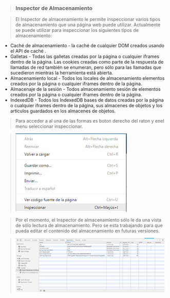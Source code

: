 > ### Inspector de Almacenamiento

> El Inspector de almacenamiento le permite inspeccionar varios tipos de almacenamiento 
que una página web puede utilizar. Actualmente se puede utilizar para inspeccionar los 
siguientes tipos de almacenamiento:
* Caché de almacenamiento - la caché de cualquier DOM creados usando el API de caché .
* Galletas - Todas las galletas creadas por la página o cualquier iframes dentro de la página.
Las cookies creadas como parte de la respuesta de llamadas de red también se enumeran, 
pero sólo para las llamadas que sucedieron mientras la herramienta está abierta.
* Almacenamiento local - Todos los locales de almacenamiento elementos creados por la página o cualquier iframes dentro de la página.
* Almacenaje de la sesión - Todos almacenamiento sesión de elementos creados por la página o cualquier iframes dentro de la página.
* IndexedDB - Todos los IndexedDB bases de datos creadas por la página o cualquier iframes dentro de la página, 
sus almacenes de objetos y los artículos guardados en los almacenes de objetos.


> Para acceder a al una de las formas es boton derecho del raton y enel menu seleccionar inspeccionar.

> ![](../../imagenes/cookies/cuadro.png)


> Por el momento, el Inspector de almacenamiento sólo le da una vista de sólo lectura de almacenamiento.
Pero se esta trabajando para que pueda editar el contenido del almacenamiento en futuras versiones.

> ![](../../imagenes/cookies/inspector_de_almacenaje.png)

